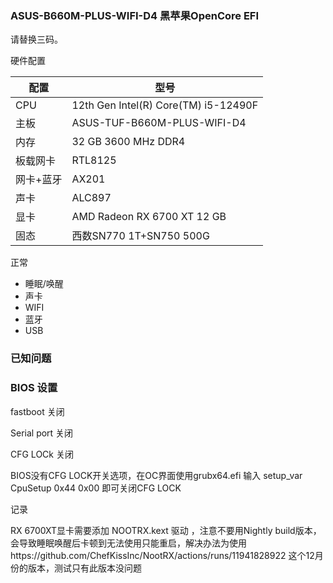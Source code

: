 
### ASUS-B660M-PLUS-WIFI-D4 黑苹果OpenCore EFI

请替换三码。

硬件配置

|  配置|  型号|
|---|---|
|  CPU| 12th Gen Intel(R) Core(TM) i5-12490F |
|  主板| ASUS-TUF-B660M-PLUS-WIFI-D4 |
|  内存| 32 GB 3600 MHz DDR4 |
|  板载网卡|  RTL8125 |
|  网卡+蓝牙| AX201 |
|  声卡| ALC897 |
|  显卡| AMD Radeon RX 6700 XT 12 GB |
|  固态| 西数SN770 1T+SN750 500G|

正常
- 睡眠/唤醒
- 声卡
- WIFI
- 蓝牙
- USB
### 已知问题


### BIOS 设置
fastboot 关闭

Serial port 关闭

CFG LOCk 关闭


BIOS没有CFG LOCK开关选项，在OC界面使用grubx64.efi 输入 setup_var CpuSetup 0x44 0x00
即可关闭CFG LOCK




记录

RX 6700XT显卡需要添加 NOOTRX.kext 驱动 ，注意不要用Nightly build版本，会导致睡眠唤醒后卡顿到无法使用只能重启，解决办法为使用https://github.com/ChefKissInc/NootRX/actions/runs/11941828922 这个12月份的版本，测试只有此版本没问题
